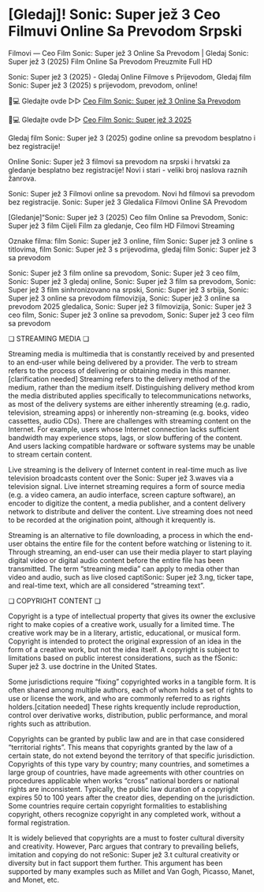 # [Gledaj]! Sonic: Super jež 3 Ceo Filmuvi Online Sa Prevodom Srpski

Filmovi — Ceo Film Sonic: Super jež 3 Online Sa Prevodom | Gledaj Sonic: Super jež 3 (2025) Film Online Sa Prevodom Preuzmite Full HD

Sonic: Super jež 3 (2025) - Gledaj Online Filmove s Prijevodom, Gledaj film Sonic: Super jež 3 (2025) s prijevodom, prevodom, online!

📱💻 Gledajte ovde ▷▷ [Ceo Film Sonic: Super jež 3 Online Sa Prevodom](https://t.co/F5mYnxKdwt)

📱💻 Gledajte ovde ▷▷ [Ceo Film Sonic: Super jež 3 2025](https://t.co/F5mYnxKdwt)

Gledaj film Sonic: Super jež 3 (2025) godine online sa prevodom besplatno i bez registracije!

Online Sonic: Super jež 3 filmovi sa prevodom na srpski i hrvatski za gledanje besplatno bez registracije! Novi i stari - veliki broj naslova raznih žanrova.

Sonic: Super jež 3 Filmovi online sa prevodom. Novi hd filmovi sa prevodom bez registracije. Sonic: Super jež 3 Gledalica Filmovi Online SA Prevodom

[Gledanje]“Sonic: Super jež 3 (2025) Ceo film Online sa Prevodom, Sonic: Super jež 3 film Cijeli Film za gledanje, Ceo film HD Filmovi Streaming

Oznake filma: film Sonic: Super jež 3 online, film Sonic: Super jež 3 online s titlovima, film Sonic: Super jež 3 s prijevodima, gledaj film Sonic: Super jež 3 sa prevodom

Sonic: Super jež 3 film online sa prevodom, Sonic: Super jež 3 ceo film, Sonic: Super jež 3 gledaj online, Sonic: Super jež 3 film sa prevodom, Sonic: Super jež 3 film sinhronizovano na srpski, Sonic: Super jež 3 srbija, Sonic: Super jež 3 online sa prevodom filmovizija, Sonic: Super jež 3 online sa prevodom 2025 gledalica, Sonic: Super jež 3 filmovizija, Sonic: Super jež 3 ceo film, Sonic: Super jež 3 online sa prevodom, Sonic: Super jež 3 ceo film sa prevodom

❏ STREAMING MEDIA ❏

Streaming media is multimedia that is constantly received by and presented to an end-user while being delivered by a provider. The verb to stream refers to the process of delivering or obtaining media in this manner.[clarification needed] Streaming refers to the delivery method of the medium, rather than the medium itself. Distinguishing delivery method krom the media distributed applies specifically to telecommunications networks, as most of the delivery systems are either inherently streaming (e.g. radio, television, streaming apps) or inherently non-streaming (e.g. books, video cassettes, audio CDs). There are challenges with streaming content on the Internet. For example, users whose Internet connection lacks sufficient bandwidth may experience stops, lags, or slow buffering of the content. And users lacking compatible hardware or software systems may be unable to stream certain content.

Live streaming is the delivery of Internet content in real-time much as live television broadcasts content over the Sonic: Super jež 3.waves via a television signal. Live internet streaming requires a form of source media (e.g. a video camera, an audio interface, screen capture software), an encoder to digitize the content, a media publisher, and a content delivery network to distribute and deliver the content. Live streaming does not need to be recorded at the origination point, although it krequently is.

Streaming is an alternative to file downloading, a process in which the end-user obtains the entire file for the content before watching or listening to it. Through streaming, an end-user can use their media player to start playing digital video or digital audio content before the entire file has been transmitted. The term “streaming media” can apply to media other than video and audio, such as live closed captiSonic: Super jež 3.ng, ticker tape, and real-time text, which are all considered “streaming text”.

❏ COPYRIGHT CONTENT ❏

Copyright is a type of intellectual property that gives its owner the exclusive right to make copies of a creative work, usually for a limited time. The creative work may be in a literary, artistic, educational, or musical form. Copyright is intended to protect the original expression of an idea in the form of a creative work, but not the idea itself. A copyright is subject to limitations based on public interest considerations, such as the fSonic: Super jež 3. use doctrine in the United States.

Some jurisdictions require “fixing” copyrighted works in a tangible form. It is often shared among multiple authors, each of whom holds a set of rights to use or license the work, and who are commonly referred to as rights holders.[citation needed] These rights krequently include reproduction, control over derivative works, distribution, public performance, and moral rights such as attribution.

Copyrights can be granted by public law and are in that case considered “territorial rights”. This means that copyrights granted by the law of a certain state, do not extend beyond the territory of that specific jurisdiction. Copyrights of this type vary by country; many countries, and sometimes a large group of countries, have made agreements with other countries on procedures applicable when works “cross” national borders or national rights are inconsistent. Typically, the public law duration of a copyright expires 50 to 100 years after the creator dies, depending on the jurisdiction. Some countries require certain copyright formalities to establishing copyright, others recognize copyright in any completed work, without a formal registration.

It is widely believed that copyrights are a must to foster cultural diversity and creativity. However, Parc argues that contrary to prevailing beliefs, imitation and copying do not reSonic: Super jež 3.t cultural creativity or diversity but in fact support them further. This argument has been supported by many examples such as Millet and Van Gogh, Picasso, Manet, and Monet, etc.
